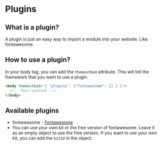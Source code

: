 # Plugins

## What is a plugin?

A plugin is just an easy way to import a module into your website. Like fontawesome.

## How to use a plugin?

In your body tag, you can add the `themostbad` attribute. This will tell the framework that you want to use a plugin.

```html
<body themostbad='{ "plugins": {"fontawesome": {} } }'>
  <!-- Your content -->
</body>
```

## Available plugins

- fontawesome - [Fontawesome](https://fontawesome.com/)
- You can use your own kit or the free version of fontawesome. Leave it as an empty object to use the free version. If you want to use your own kit, you can add the `kitId` in the object.
